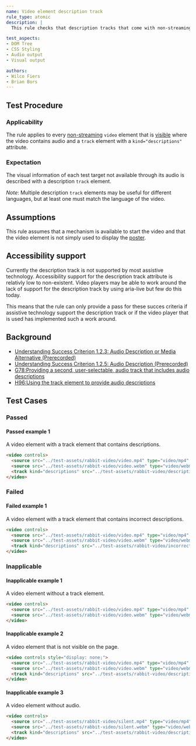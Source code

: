 ```yaml
---
name: Video element description track
rule_type: atomic
description: |
  This rule checks that description tracks that come with non-streaming `video` elements are descriptive.

test_aspects:
- DOM Tree
- CSS Styling
- Audio output
- Visual output

authors:
- Wilco Fiers
- Brian Bors
---
```


## Test Procedure

### Applicability

The rule applies to every [non-streaming](#non-streaming) `video` element that is [visible](#visible) where the video contains audio and a `track` element with a `kind="descriptions"` attribute.

### Expectation

The visual information of each test target not available through its audio is described with a description `track` element.

*Note*: Multiple description `track` elements may be useful for different languages, but at least one must match the language of the video.

## Assumptions

This rule assumes that a mechanism is available to start the video and that the video element is not simply used to display the [poster](https://www.w3.org/TR/html5/semantics-embedded-content.html#element-attrdef-video-poster).

## Accessibility support

Currently the description track is not supported by most assistive technology. Accessibility support for the description track attribute is relativly low to non-existent. Video players may be able to work around the lack of support for the description track by using aria-live but few do this today.

This means that the rule can only provide a pass for these succes criteria if assistive technology support the description track or if the video player that is used has implemented such a work around.

## Background

- [Understanding Success Criterion 1.2.3: Audio Description or Media Alternative (Prerecorded)](http://www.w3.org/TR/UNDERSTANDING-WCAG20/media-equiv-audio-desc.html)
- [Understanding Success Criterion 1.2.5: Audio Description (Prerecorded)](http://www.w3.org/TR/UNDERSTANDING-WCAG20/media-equiv-audio-desc-only.html)
- [G78:Providing a second, user-selectable, audio track that includes audio descriptions](https://www.w3.org/TR/2016/NOTE-WCAG20-TECHS-20161007/G78)
- [H96:Using the track element to provide audio descriptions](https://www.w3.org/WAI/GL/2016/WD-WCAG20-TECHS-20160105/H96)

## Test Cases

### Passed

#### Passed example 1

A video element with a track element that contains descriptions.

```html
<video controls>
  <source src="../test-assets/rabbit-video/video.mp4" type="video/mp4" />
  <source src="../test-assets/rabbit-video/video.webm" type="video/webm" />
  <track kind="descriptions" src="../test-assets/rabbit-video/descriptions.vtt" />
</video>
```

### Failed

#### Failed example 1

A video element with a track element that contains incorrect descriptions.

```html
<video controls>
  <source src="../test-assets/rabbit-video/video.mp4" type="video/mp4" />
  <source src="../test-assets/rabbit-video/video.webm" type="video/webm" />
  <track kind="descriptions" src="../test-assets/rabbit-video/incorrect-descriptions.vtt" />
</video>
```

### Inapplicable

#### Inapplicable example 1

A video element without a track element.

```html
<video controls>
  <source src="../test-assets/rabbit-video/video.mp4" type="video/mp4" />
  <source src="../test-assets/rabbit-video/video.webm" type="video/webm" />
</video>
```

#### Inapplicable example 2

A video element that is not visible on the page.

```html
<video controls style="display: none;">
  <source src="../test-assets/rabbit-video/video.mp4" type="video/mp4" />
  <source src="../test-assets/rabbit-video/video.webm" type="video/webm" />
  <track kind="descriptions" src="../test-assets/rabbit-video/descriptions.vtt" />
</video>
```

#### Inapplicable example 3

A video element without audio.

```html
<video controls>
  <source src="../test-assets/rabbit-video/silent.mp4" type="video/mp4" />
  <source src="../test-assets/rabbit-video/silent.webm" type="video/webm" />
  <track kind="descriptions" src="../test-assets/rabbit-video/descriptions.vtt" />
</video>
```
